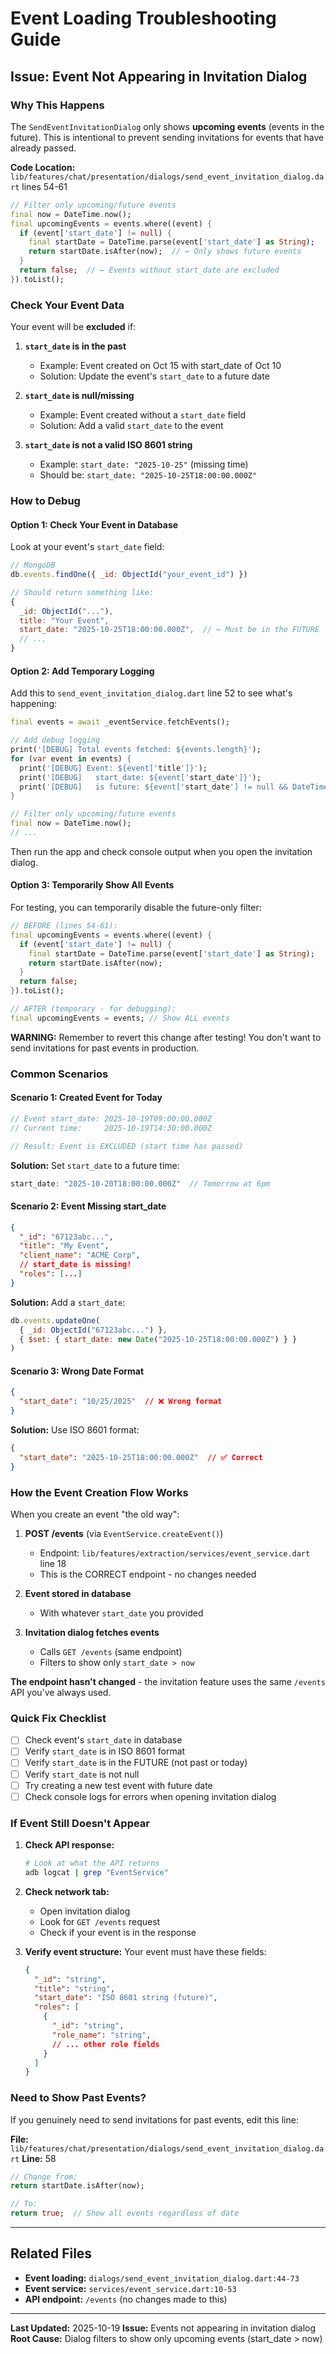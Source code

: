# Event Loading Troubleshooting Guide

## Issue: Event Not Appearing in Invitation Dialog

### Why This Happens

The `SendEventInvitationDialog` only shows **upcoming events** (events in the future). This is intentional to prevent sending invitations for events that have already passed.

**Code Location:** `lib/features/chat/presentation/dialogs/send_event_invitation_dialog.dart` lines 54-61

```dart
// Filter only upcoming/future events
final now = DateTime.now();
final upcomingEvents = events.where((event) {
  if (event['start_date'] != null) {
    final startDate = DateTime.parse(event['start_date'] as String);
    return startDate.isAfter(now);  // ← Only shows future events
  }
  return false;  // ← Events without start_date are excluded
}).toList();
```

### Check Your Event Data

Your event will be **excluded** if:

1. **`start_date` is in the past**
   - Example: Event created on Oct 15 with start_date of Oct 10
   - Solution: Update the event's `start_date` to a future date

2. **`start_date` is null/missing**
   - Example: Event created without a `start_date` field
   - Solution: Add a valid `start_date` to the event

3. **`start_date` is not a valid ISO 8601 string**
   - Example: `start_date: "2025-10-25"` (missing time)
   - Should be: `start_date: "2025-10-25T18:00:00.000Z"`

### How to Debug

#### Option 1: Check Your Event in Database

Look at your event's `start_date` field:

```javascript
// MongoDB
db.events.findOne({ _id: ObjectId("your_event_id") })

// Should return something like:
{
  _id: ObjectId("..."),
  title: "Your Event",
  start_date: "2025-10-25T18:00:00.000Z",  // ← Must be in the FUTURE
  // ...
}
```

#### Option 2: Add Temporary Logging

Add this to `send_event_invitation_dialog.dart` line 52 to see what's happening:

```dart
final events = await _eventService.fetchEvents();

// Add debug logging
print('[DEBUG] Total events fetched: ${events.length}');
for (var event in events) {
  print('[DEBUG] Event: ${event['title']}');
  print('[DEBUG]   start_date: ${event['start_date']}');
  print('[DEBUG]   is future: ${event['start_date'] != null && DateTime.parse(event['start_date']).isAfter(DateTime.now())}');
}

// Filter only upcoming/future events
final now = DateTime.now();
// ...
```

Then run the app and check console output when you open the invitation dialog.

#### Option 3: Temporarily Show All Events

For testing, you can temporarily disable the future-only filter:

```dart
// BEFORE (lines 54-61):
final upcomingEvents = events.where((event) {
  if (event['start_date'] != null) {
    final startDate = DateTime.parse(event['start_date'] as String);
    return startDate.isAfter(now);
  }
  return false;
}).toList();

// AFTER (temporary - for debugging):
final upcomingEvents = events; // Show ALL events
```

**WARNING:** Remember to revert this change after testing! You don't want to send invitations for past events in production.

### Common Scenarios

#### Scenario 1: Created Event for Today
```dart
// Event start_date: 2025-10-19T09:00:00.000Z
// Current time:     2025-10-19T14:30:00.000Z

// Result: Event is EXCLUDED (start time has passed)
```

**Solution:** Set `start_date` to a future time:
```dart
start_date: "2025-10-20T18:00:00.000Z"  // Tomorrow at 6pm
```

#### Scenario 2: Event Missing start_date
```json
{
  "_id": "67123abc...",
  "title": "My Event",
  "client_name": "ACME Corp",
  // start_date is missing!
  "roles": [...]
}
```

**Solution:** Add a `start_date`:
```javascript
db.events.updateOne(
  { _id: ObjectId("67123abc...") },
  { $set: { start_date: new Date("2025-10-25T18:00:00.000Z") } }
)
```

#### Scenario 3: Wrong Date Format
```json
{
  "start_date": "10/25/2025"  // ❌ Wrong format
}
```

**Solution:** Use ISO 8601 format:
```json
{
  "start_date": "2025-10-25T18:00:00.000Z"  // ✅ Correct
}
```

### How the Event Creation Flow Works

When you create an event "the old way":

1. **POST /events** (via `EventService.createEvent()`)
   - Endpoint: `lib/features/extraction/services/event_service.dart` line 18
   - This is the CORRECT endpoint - no changes needed

2. **Event stored in database**
   - With whatever `start_date` you provided

3. **Invitation dialog fetches events**
   - Calls `GET /events` (same endpoint)
   - Filters to show only `start_date > now`

**The endpoint hasn't changed** - the invitation feature uses the same `/events` API you've always used.

### Quick Fix Checklist

- [ ] Check event's `start_date` in database
- [ ] Verify `start_date` is in ISO 8601 format
- [ ] Verify `start_date` is in the FUTURE (not past or today)
- [ ] Verify `start_date` is not null
- [ ] Try creating a new test event with future date
- [ ] Check console logs for errors when opening invitation dialog

### If Event Still Doesn't Appear

1. **Check API response:**
   ```bash
   # Look at what the API returns
   adb logcat | grep "EventService"
   ```

2. **Check network tab:**
   - Open invitation dialog
   - Look for `GET /events` request
   - Check if your event is in the response

3. **Verify event structure:**
   Your event must have these fields:
   ```json
   {
     "_id": "string",
     "title": "string",
     "start_date": "ISO 8601 string (future)",
     "roles": [
       {
         "_id": "string",
         "role_name": "string",
         // ... other role fields
       }
     ]
   }
   ```

### Need to Show Past Events?

If you genuinely need to send invitations for past events, edit this line:

**File:** `lib/features/chat/presentation/dialogs/send_event_invitation_dialog.dart`
**Line:** 58

```dart
// Change from:
return startDate.isAfter(now);

// To:
return true;  // Show all events regardless of date
```

---

## Related Files

- **Event loading:** `dialogs/send_event_invitation_dialog.dart:44-73`
- **Event service:** `services/event_service.dart:10-53`
- **API endpoint:** `/events` (no changes made to this)

---

**Last Updated:** 2025-10-19
**Issue:** Events not appearing in invitation dialog
**Root Cause:** Dialog filters to show only upcoming events (start_date > now)
